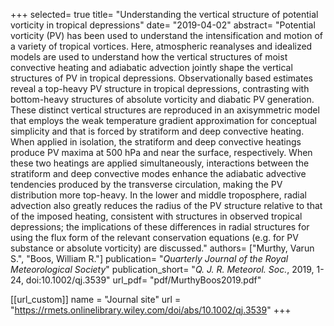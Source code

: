 +++
selected= true
title= "Understanding the vertical structure of potential vorticity in tropical depressions"
date= "2019-04-02"
abstract= "Potential vorticity (PV) has been used to understand the intensification and motion of a variety of tropical vortices. Here, atmospheric reanalyses and idealized models are used to understand how the vertical structures of moist convective heating and adiabatic advection jointly shape the vertical structures of PV in tropical depressions. Observationally based estimates reveal a top-heavy PV structure in tropical depressions, contrasting with bottom-heavy structures of absolute vorticity and diabatic PV generation. These distinct vertical structures are reproduced in an axisymmetric model that employs the weak temperature gradient approximation for conceptual simplicity and that is forced by stratiform and deep convective heating. When applied in isolation, the stratiform and deep convective heatings produce PV maxima at 500 hPa and near the surface, respectively. When these two heatings are applied simultaneously, interactions between the stratiform and deep convective modes enhance the adiabatic advective tendencies produced by the transverse circulation, making the PV distribution more top-heavy. In the lower and middle troposphere, radial advection also greatly reduces the radius of the PV structure relative to that of the imposed heating, consistent with structures in observed tropical depressions; the implications of these differences in radial structures for using the flux form of the relevant conservation equations (e.g. for PV substance or absolute vorticity) are discussed."
authors= ["Murthy, Varun S.", "Boos, William R."]
publication= "*Quarterly Journal of the Royal Meteorological Society*"
publication_short= "*Q. J. R. Meteorol. Soc.*, 2019, 1-24, doi:10.1002/qj.3539" 
url_pdf= "pdf/MurthyBoos2019.pdf"

[[url_custom]]
    name = "Journal site"
    url = "https://rmets.onlinelibrary.wiley.com/doi/abs/10.1002/qj.3539"
+++


